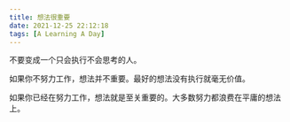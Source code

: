 ```yaml
---
title: 想法很重要
date: 2021-12-25 22:12:18
tags: [A Learning A Day]
---
```


不要变成一个只会执行不会思考的人。

<!--more-->

如果你不努力工作，想法并不重要。最好的想法没有执行就毫无价值。

如果你已经在努力工作，想法就是至关重要的。大多数努力都浪费在平庸的想法上。

